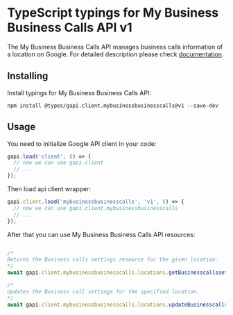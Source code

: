 # TypeScript typings for My Business Business Calls API v1

The My Business Business Calls API manages business calls information of a location on Google.
For detailed description please check [documentation](https://developers.google.com/my-business/).

## Installing

Install typings for My Business Business Calls API:

```
npm install @types/gapi.client.mybusinessbusinesscalls@v1 --save-dev
```

## Usage

You need to initialize Google API client in your code:

```typescript
gapi.load('client', () => {
  // now we can use gapi.client
  // ...
});
```

Then load api client wrapper:

```typescript
gapi.client.load('mybusinessbusinesscalls', 'v1', () => {
  // now we can use gapi.client.mybusinessbusinesscalls
  // ...
});
```



After that you can use My Business Business Calls API resources:

```typescript

/*
Returns the Business calls settings resource for the given location.
*/
await gapi.client.mybusinessbusinesscalls.locations.getBusinesscallssettings({ name: "name",  });

/*
Updates the Business call settings for the specified location.
*/
await gapi.client.mybusinessbusinesscalls.locations.updateBusinesscallssettings({ name: "name",  });
```
